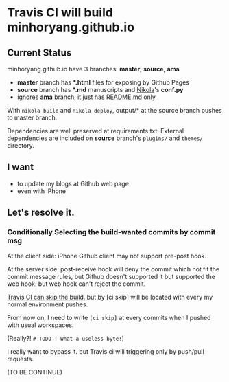 # Travis CI will build minhoryang.github.io

## Current Status
minhoryang.github.io have 3 branches: **master**, **source**, **ama**

- **master** branch has **\*.html** files for exposing by Github Pages
- **source** branch has **\*.md** manuscripts and [Nikola]()'s **conf.py**
- ignores **ama** branch, it just has README.md only

With `nikola build` and `nikola deploy`, output/* at the source branch pushes to master branch.

Dependencies are well preserved at requirements.txt.
External dependencies are included on **source** branch's `plugins/` and `themes/` directory.

## I want
- to update my blogs at Github web page
- even with iPhone

## Let's resolve it.

### Conditionally Selecting the build-wanted commits by commit msg
At the client side: iPhone Github client may not support pre-post hook.

At the server side: post-receive hook will deny the commit which not fit the commit message rules, but Github doesn't supported it but supported the web hook.
but web hook can't reject the commit.

[Travis CI can skip the build.](http://docs.travis-ci.com/user/customizing-the-build/#Skipping-a-build)
but by [ci skip] will be located with every my normal environment pushes.

From now on, I need to write `[ci skip]` at every commits when I pushed with usual workspaces.

(Really?! `# TODO : What a useless byte!`)

I really want to bypass it. but Travis ci will triggering only by push/pull requests.

(TO BE CONTINUE)
